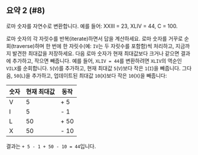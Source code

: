 ## 요약 2 (#8)

로마 숫자를 자연수로 변환합니다. 예를 들어: XXIII = 23, XLIV = 44, C = 100.

<div class="hint">

로마 숫자의 각 자릿수를 반복(iterate)하면서 답을 계산하세요. 로마 숫자를 거꾸로 순회(traverse)하며 한 번에 한 자릿수(예: `IV`는 두 자릿수를 포함함)씩 처리하고, 지금까지 발견한 최대값을 저장하세요. 다음 로마 숫자가 현재 최대값보다 크거나 같으면 결과에 추가하고, 작으면 빼줍니다. 예를 들어, `XLIV = 44`를 변환하려면 `XLIV`의 역순인 `VILX`를 순회합니다. `5`(`V`)를 추가하고, 현재 최대값 `5`(`V`)보다 작은 `1`(`I`)을 빼줍니다. 그다음, `50`(`L`)을 추가하고, 업데이트된 최대값 `10`(`X`)보다 작은 `10`(`X`)을 빼줍니다:

| 숫자     | 현재 최대값    | 동작    |
| ------- | -------------- | -------- |
| V       | 5              | + 5      |
| I       | 5              | - 1      |
| L       | 50             | + 50     |
| X       | 50             | - 10     |

결과는 `+ 5 - 1 + 50 - 10 = 44`입니다.

</div>